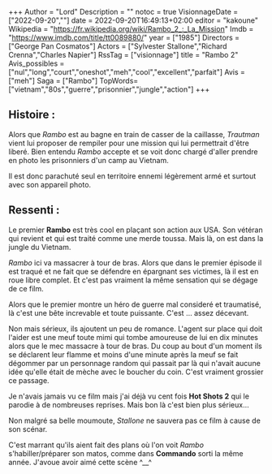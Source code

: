 +++
Author = "Lord"
Description = ""
notoc = true
VisionnageDate = ["2022-09-20",""]
date = 2022-09-20T16:49:13+02:00
editor = "kakoune"
Wikipedia = "https://fr.wikipedia.org/wiki/Rambo_2_:_La_Mission"
Imdb = "https://www.imdb.com/title/tt0089880/"
year = ["1985"]
Directors = ["George Pan Cosmatos"]
Actors = ["Sylvester Stallone","Richard Crenna","Charles Napier"]
RssTag = ["visionnage"]
title = "Rambo 2"
Avis_possibles = ["nul","long","court","oneshot","meh","cool","excellent","parfait"]
Avis = ["meh"] 
Saga = ["Rambo"]
TopWords=["vietnam","80s","guerre","prisonnier","jungle","action"]
+++
## Histoire :
Alors que *Rambo* est au bagne en train de casser de la caillasse, *Trautman* vient lui proposer de rempiler pour une mission qui lui permettrait d'être liberé.
Bien entendu *Rambo* accepte et se voit donc chargé d'aller prendre en photo les prisonniers d'un camp au Vietnam.

Il est donc parachuté seul en territoire ennemi légèrement armé et surtout avec son appareil photo.

## Ressenti :
Le premier **Rambo** est très cool en plaçant son action aux USA.
Son vétéran qui revient et qui est traité comme une merde toussa.
Mais là, on est dans la jungle du Vietnam.

*Rambo* ici va massacrer à tour de bras.
Alors que dans le premier épisode il est traqué et ne fait que se défendre en épargnant ses victimes, là il est en roue libre complet.
Et c'est pas vraiment la même sensation qui se dégage de ce film.

Alors que le premier montre un héro de guerre mal consideré et traumatisé, là c'est une bête increvable et toute puissante.
C'est … assez décevant.

Non mais sérieux, ils ajoutent un peu de romance.
L'agent sur place qui doit l'aider est une meuf toute mimi qui tombe amoureuse de lui en dix minutes alors que le mec massacre à tour de bras.
Du coup au bout d'un moment ils se déclarent leur flamme et moins d'une minute après la meuf se fait dégommer par un personnage random qui passait par là qui n'avait aucune idée qu'elle était de mèche avec le boucher du coin.
C'est vraiment grossier ce passage.

Je n'avais jamais vu ce film mais j'ai déjà vu cent fois **Hot Shots 2** qui le parodie à de nombreuses reprises.
Mais bon là c'est bien plus sérieux…

Non malgré sa belle moumoute, *Stallone* ne sauvera pas ce film à cause de son scénar.

C'est marrant qu'ils aient fait des plans où l'on voit *Rambo* s'habiller/préparer son matos, comme dans **Commando** sorti la même année.
J'avoue avoir aimé cette scène ^__^

